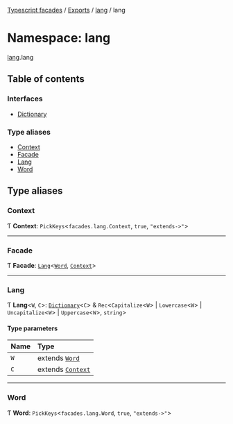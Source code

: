 [Typescript facades](../index.md) / [Exports](../modules.md) / [lang](lang.md) / lang

# Namespace: lang

[lang](lang.md).lang

## Table of contents

### Interfaces

- [Dictionary](../interfaces/lang.lang-1.Dictionary.md)

### Type aliases

- [Context](lang.lang-1.md#context)
- [Facade](lang.lang-1.md#facade)
- [Lang](lang.lang-1.md#lang)
- [Word](lang.lang-1.md#word)

## Type aliases

### Context

Ƭ **Context**: `PickKeys`<`facades.lang.Context`, ``true``, ``"extends->"``\>

___

### Facade

Ƭ **Facade**: [`Lang`](lang.lang-1.md#lang)<[`Word`](lang.lang-1.md#word), [`Context`](lang.lang-1.md#context)\>

___

### Lang

Ƭ **Lang**<`W`, `C`\>: [`Dictionary`](../interfaces/lang.lang-1.Dictionary.md)<`C`\> & `Rec`<`Capitalize`<`W`\> \| `Lowercase`<`W`\> \| `Uncapitalize`<`W`\> \| `Uppercase`<`W`\>, `string`\>

#### Type parameters

| Name | Type |
| :------ | :------ |
| `W` | extends [`Word`](lang.lang-1.md#word) |
| `C` | extends [`Context`](lang.lang-1.md#context) |

___

### Word

Ƭ **Word**: `PickKeys`<`facades.lang.Word`, ``true``, ``"extends->"``\>
